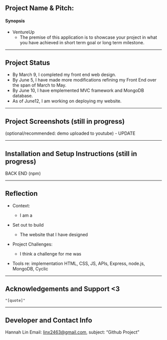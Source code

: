 ## Project Name & Pitch: 

#### Synopsis
* VentureUp 
    * The premise of this application is to showcase your project in what you have achieved in short term goal or long term milestone. 
___
## Project Status 
* By March 9, I completed my front end web design. 
* By June 5, I have made more modifications refining my Front End over the span of March to May. 
* By June 10, I have emplemented MVC framework and MongoDB database. 
* As of June12, I am working on deploying my website. 
___
## Project Screenshots (still in progress)
(optional/recommended: demo uploaded to youtube) - UPDATE
<!-- Screen 1 
Screen 2  -->
___
## Installation and Setup Instructions (still in progress) 
BACK END (npm) 
<!-- Clone 
Install 
To Run Test Suite 
To Start Server 
To Visit App  -->
___
## Reflection
* Context: 
    * I am a 

* Set out to build 
    * The website that I have designed 

* Project Challenges:
    * I think a challenge for me was 

<!-- * Unexpected Obstacles  -->

* Tools re: implementation  HTML, CSS, JS, APIs, Express, node.js, MongoDB, Cyclic
___
## Acknowledgements and Support <3
`"[quote]"`
___
## Developer and Contact Info
Hannah Lin
Email: linx2463@gmail.com, subject: “Github Project”
